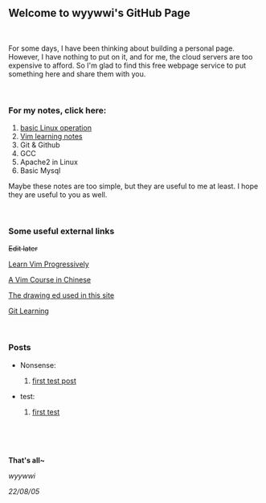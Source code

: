 ## Welcome to wyywwi's GitHub Page

</br>

For some days, I have been thinking about building a personal page. However, I have nothing to put on it, and for me, the cloud servers are too expensive to afford. So I'm glad to find this free webpage service to put something here and share them with you.

</br>

### For my notes, click here:

1. [basic Linux operation](https://wyywwi.github.io/notes/linux/)
2. [Vim learning notes](https://wyywwi.github.io/notes/vim/)
3. Git & Github
4. GCC
5. Apache2 in Linux
6. Basic Mysql

Maybe these notes are too simple, but they are useful to me at least. I hope they are useful to you as well.

</br>

### Some useful external links

~~Edit later~~

[Learn Vim Progressively](http://yannesposito.com/Scratch/en/blog/Learn-Vim-Progressively/)

[A Vim Course in Chinese](https://zhuanlan.zhihu.com/p/68111471)

[The drawing ed used in this site](https://imgtu.com/)

[Git Learning](https://www.jianshu.com/p/e57a4a2cf077)

</br>

### Posts

- Nonsense:
  1. [first test post](https://wyywwi.github.io/post/fir/)

- test:
  1. [first test](https://wyywwi.github.io/firtest/)

</br>

</br>

</br>

**That's all~**

*wyywwi*

*22/08/05*
